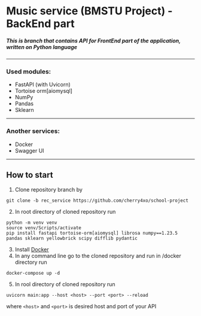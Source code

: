 # Music service (BMSTU Project) - BackEnd part
##### This is branch that contains API for FrontEnd part of the application, written on Python language
---
### Used modules:
* FastAPI (with Uvicorn)
* Tortoise orm[aiomysql]
* NumPy
* Pandas
* Sklearn
---
### Another services:
* Docker
* Swagger UI
---
## How to start
1. Clone repository branch by 
```console
git clone -b rec_service https://github.com/cherry4xo/school-project
```
2. In root directory of cloned repository run
```console
python -m venv venv
source venv/Scripts/activate
pip install fastapi tortoise-orm[aiomysql] librosa numpy==1.23.5 pandas sklearn yellowbrick scipy difflib pydantic
```
3. Install [Docker](https://www.docker.com/products/docker-desktop/)
4. In any command line go to the cloned repository and run in /docker directory run 
```console
docker-compose up -d
```
5. In rool directory of cloned repository run
```console
uvicorn main:app --host <host> --port <port> --reload
```
where `<host>` and `<port>` is desired host and port of your API
 
